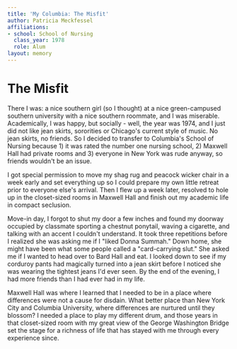 ```yaml
---
title: 'My Columbia: The Misfit'
author: Patricia Meckfessel
affiliations:
- school: School of Nursing
  class_year: 1978
  role: Alum
layout: memory
---
```


# The Misfit

There I was: a nice southern girl (so I thought) at a nice green-campused southern university with a nice southern roommate, and I was miserable.  Academically, I was happy, but socially - well, the year was 1974, and I just did not like jean skirts, sororities or Chicago's current style of music. No jean skirts, no friends. So I decided to transfer to Columbia's School of Nursing because 1) it was rated the number one nursing school, 2) Maxwell Hall had private rooms and 3) everyone in New York was rude anyway, so friends wouldn't be an issue.

I got special permission to move my shag rug and peacock wicker chair in a week early and set everything up so I could prepare my own little retreat prior to everyone else's arrival. Then I flew up a week later, resolved to hole up in the closet-sized rooms in Maxwell Hall and finish out my academic life in compact seclusion.

Move-in day, I forgot to shut my door a few inches and found my doorway occupied by classmate sporting a chestnut ponytail, waving a cigarette, and talking with an accent I couldn't understand. It took three repetitions before I realized she was asking me if I "liked Donna Summah." Down home, she might have been what some people called a "card-carrying slut." She asked me if I wanted to head over to Bard Hall and eat. I looked down to see if my corduroy pants had magically turned into a jean skirt before I noticed she was wearing the tightest jeans I'd ever seen. By the end of the evening, I had more friends than I had ever had in my life.

Maxwell Hall was  where I learned that I needed to be in a place where differences were not a cause for disdain. What better place than New York City and Columbia University, where differences are nurtured until they blossom? I needed a place to play my different drum, and those years in that closet-sized room with my great view of the George Washington Bridge set the stage for a richness of life that has stayed with me through every experience since.
